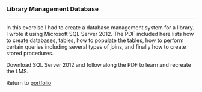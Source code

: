 ### Library Management Database
***

In this exercise I had to create a database management system for a library.
I wrote it using Microsoft SQL Server 2012. The PDF included here lists how to create databases, tables, how to populate the tables, how to perform certain queries including several types of joins, and finally how to create stored procedures.

Download SQL Server 2012 and follow along the PDF to learn and recreate the LMS.

Return to [portfolio](../../../../)
